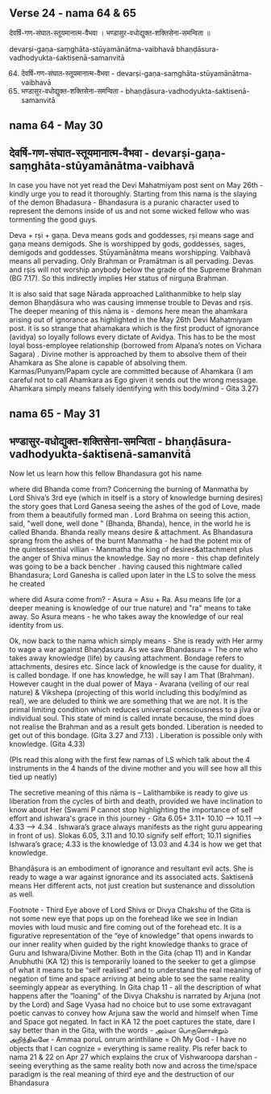 ## Verse 24 - nama 64 & 65 

देवर्षि-गण-संघात-स्तूयमानात्म-वैभवा ।
भण्डासुर-वधोद्युक्त-शक्तिसेना-समन्विता ॥

devarṣi-gaṇa-saṃghāta-stūyamānātma-vaibhavā 
bhaṇḍāsura-vadhodyukta-śaktisenā-samanvitā 

64. देवर्षि-गण-संघात-स्तूयमानात्म-वैभवा - devarṣi-gaṇa-saṃghāta-stūyamānātma-vaibhavā
65. भण्डासुर-वधोद्युक्त-शक्तिसेना-समन्विता - bhaṇḍāsura-vadhodyukta-śaktisenā-samanvitā

## nama 64 - May 30

## देवर्षि-गण-संघात-स्तूयमानात्म-वैभवा - devarṣi-gaṇa-saṃghāta-stūyamānātma-vaibhavā

In case you have not yet read the Devi Mahatmiyam post sent on May 26th - kindly urge you to read it thoroughly. Starting from this nama is the slaying of the demon Bhadasura - Bhandasura is a puranic character used to represent the demons inside of us and not some wicked fellow who was tormenting the good guys.

Deva + rṣi + gaṇa. Deva means gods and goddesses, rṣi means sage and gaṇa means demigods. She is worshipped by gods, goddesses, sages, demigods and goddesses. Stūyamānātma means worshipping. Vaibhavā means all pervading. Only Brahman or Pramātman is all pervading. Devas and rṣis will not worship anybody below the grade of the Supreme Brahman (BG 7.17). So this indirectly implies Her status of nirguṇa Brahman.

It is also said that sage Nārada approached Lalithanmibke to help slay demon Bhaṇḍāsura who was causing immense trouble to Devas and rṣis. The deeper meaning of this nāma is - demons here mean the ahamkara arising out of ignorance as highlighted in the May 26th Devi Mahatmiyam post. it is so strange that ahamakara which is the first product of ignorance (avidya) so loyally follows every dictate of Avidya. This has to be the most loyal boss-employee relationship (borrowed from Alpana’s notes on Vichara Sagara) . Divine mother is approached by them to absolve them of their Ahamkara as She alone is capable of absolving them. Karmas/Punyam/Papam cycle are committed because of Ahamkara {I am careful not to call Ahamkara as Ego given it sends out the wrong message. Ahamkara simply means falsely identifying with this body/mind - Gita 3.27}

## nama 65 - May 31 

## भण्डासुर-वधोद्युक्त-शक्तिसेना-समन्विता - bhaṇḍāsura-vadhodyukta-śaktisenā-samanvitā

Now let us learn how this fellow Bhandasura got his name 

where did Bhanda come from? Concerning the burning of Manmatha by Lord Shiva’s 3rd eye (which in itself is a story of knowledge burning desires) the story goes that Lord Ganesa seeing the ashes of the god of Love, made from them a beautifully formed man . Lord Brahma on seeing this action, said, "well done, well done " (Bhanda, Bhanda), hence, in the world he is called Bhanda. Bhanda really means desire & attachment.  As Bhandasura sprang from the ashes of the burnt Manmatha - he had the potent mix of the quintessential villian - Manmatha the king of desires&attachment plus  the anger of Shiva minus the knowledge. Say no more - this chap definitely was going to be a back bencher . having caused this nightmare called Bhandasura; Lord Ganesha is called upon later in the LS to solve the mess he created

where did Asura come from?  - Asura = Asu + Ra.  Asu means life (or a deeper meaning is knowledge of our true nature) and  "ra" means  to take away.  So Asura means - he who takes away the knowledge of our real identity from us. 

Ok, now back to the nama which simply means - She is ready with Her army to wage a war against Bhaṇḍasura.  As we saw  Bhandasura = The one who takes away knowledge (life) by causing attachment. Bondage refers to attachments, desires etc. Since lack of knowledge is the cause for duality, it is called bondage. If one has knowledge, he will say I am That (Brahman). However caught in the dual power of Maya - Avarana (veiling of our real nature) & Vikshepa (projecting of this world including this body/mind as real), we are deluded to think we are something that we are not. It is the primal limiting condition which reduces universal consciousness to a jīva or individual soul. This state of mind is called innate because, the mind does not realise the Brahman and as a result gets bonded. Liberation is needed to get out of this bondage. (Gita 3.27 and 7.13) . Liberation is possible only with knowledge. (Gita 4.33) 

(Pls read this along with the first few namas of LS which talk about the 4 instruments in the 4 hands of the divine mother and you will see how all this tied up neatly) 

The secretive meaning of this nāma is – Lalithambike is ready to give us liberation from the cycles of birth and death, provided we have inclination to know about Her (Swami P cannot stop highlighting the importance of self effort and ishwara's grace in this journey - Gita 6.05+ 3.11+ 10.10 —-> 10.11 —> 4.33 —> 4.34 . Ishwara’s grace always manifests as the right guru appearing in front of us). Slokas 6.05, 3.11 and 10.10 signify self effort; 10.11 signifies Ishwara’s grace; 4.33 is the knowledge of 13.03 and 4.34 is how we get that knowledge. 

Bhaṇḍāsura is an embodiment of ignorance and resultant evil acts. She is ready to wage a war against ignorance and its associated acts. Śaktisenā means Her different acts, not just creation but sustenance and dissolution as well.

Footnote - Third Eye above of Lord Shiva or Divya Chakshu of the Gita is not some new eye that pops up on the forehead like we see in Indian movies with loud music and fire coming out of the forehead etc. It is a figurative representation of the “eye of knowledge” that opens inwards to our inner reality when guided by the right knowledge thanks to grace of Guru and Ishwara/Divine Mother. Both in the Gita (chap 11) and in Kandar Anubhuthi (KA 12)  this is temporarily loaned to the seeker to get a glimpse of what it means to be “self realised” and to understand the real meaning of negation of time and space arriving at being able to see the same reality seemingly appear as everything. In Gita chap 11 - all the description of what happens after the “loaning” of the Divya Chakshu is narrated by Arjuna (not by the Lord) and Sage Vyasa had no choice but to use some extravagant poetic canvas to convey how Arjuna saw the world and himself when Time and Space got negated. In fact in KA 12 the poet captures the state, dare I say better than in the Gita, with the words - அம்மா  பொருளொன்றும்  அறிந்திலனே - Ammaa poruL onrum arinthilane = Oh My God - I have no objects that I can cognize = everything is same reality.  Pls refer back to nama 21 & 22 on Apr 27 which explains the crux of Vishwaroopa darshan - seeing everything as the same reality both now and across the time/space paradigm is the real meaning of third eye and the destruction of our Bhandasura
